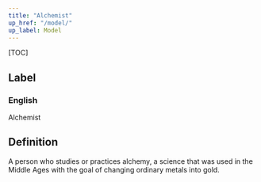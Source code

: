 ```yaml
---
title: "Alchemist"
up_href: "/model/"
up_label: Model
---
```


[TOC]

## Label

### English
Alchemist


## Definition
A person who studies or practices alchemy, a science that was used in the Middle Ages with the goal of changing ordinary metals into gold. 


    
